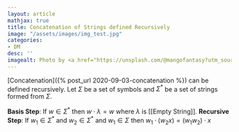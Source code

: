 ```yaml
---
layout: article
mathjax: true
title: Concatenation of Strings defined Recursively
image: "/assets/images/img_test.jpg"
categories:
- DM
desc: '' 
imagealt: Photo by <a href="https://unsplash.com/@mangofantasy?utm_source=unsplash&utm_medium=referral&utm_content=creditCopyText">Tim Johnson</a> on <a href="https://unsplash.com/s/photos/logic?utm_source=unsplash&utm_medium=referral&utm_content=creditCopyText">Unsplash</a>
---
```


[Concatenation]({% post_url 2020-09-03-concatenation %}) can be defined recursively.
Let $\Sigma$ be a set of symbols and $\Sigma^*$ be a set of strings formed from $\Sigma$.

**Basis Step**: If $w \in \Sigma^*$ then $w \cdot \lambda = w$ where $\lambda$ is [[Empty String]].
**Recursive Step**: If $w_1 \in \Sigma^*$ and $w_2 \in \Sigma^*$ and $w_1 \in \Sigma$ then $w_1 \cdot (w_2 x) = (w_1 w_2) \cdot x$